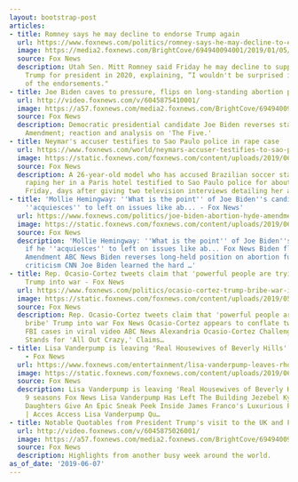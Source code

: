 ```yaml
---
layout: bootstrap-post
articles:
- title: Romney says he may decline to endorse Trump again
  url: https://www.foxnews.com/politics/romney-says-he-may-decline-to-endorse-trump-again
  image: https://media2.foxnews.com/BrightCove/694940094001/2019/01/05/694940094001_5986322944001_5986319606001-vs.jpg
  source: Fox News
  description: Utah Sen. Mitt Romney said Friday he may decline to support Donald
    Trump for president in 2020, explaining, “I wouldn't be surprised if I stay out
    of the endorsements."
- title: Joe Biden caves to pressure, flips on long-standing abortion principle
  url: http://video.foxnews.com/v/6045875410001/
  image: https://a57.foxnews.com/media2.foxnews.com/BrightCove/694940094001/2019/06/07/640/360/694940094001_6045881805001_6045875410001-vs.jpg
  source: Fox News
  description: Democratic presidential candidate Joe Biden reverses stance on Hyde
    Amendment; reaction and analysis on 'The Five.'
- title: Neymar's accuser testifies to Sao Paulo police in rape case
  url: https://www.foxnews.com/world/neymars-accuser-testifies-to-sao-paulo-police-in-rape-case
  image: https://static.foxnews.com/foxnews.com/content/uploads/2019/06/ContentBroker_contentid-63370e2298334d3b8ec431a51471dbf1-1.png
  source: Fox News
  description: A 26-year-old model who has accused Brazilian soccer star Neymar of
    raping her in a Paris hotel testified to Sao Paulo police for about six hours
    Friday, days after giving two television interviews detailing her allegations.
- title: 'Mollie Hemingway: ''What is the point'' of Joe Biden''s candidacy if he
    ''acquiesces'' to left on issues like ab... - Fox News'
  url: https://www.foxnews.com/politics/joe-biden-abortion-hyde-amendment-hemingway
  image: https://static.foxnews.com/foxnews.com/content/uploads/2019/06/Doug-MCMillon-biden.jpg
  source: Fox News
  description: 'Mollie Hemingway: ''What is the point'' of Joe Biden''s candidacy
    if he ''acquiesces'' to left on issues like ab... Fox News Biden flips on Hyde
    Amendment ABC News Biden reverses long-held position on abortion funding amid
    criticism CNN Joe Biden learned the hard …'
- title: Rep. Ocasio-Cortez tweets claim that 'powerful people are trying to bribe'
    Trump into war - Fox News
  url: https://www.foxnews.com/politics/ocasio-cortez-trump-bribe-war-iran-twitter
  image: https://static.foxnews.com/foxnews.com/content/uploads/2019/05/POLS-AOC2.jpg
  source: Fox News
  description: Rep. Ocasio-Cortez tweets claim that 'powerful people are trying to
    bribe' Trump into war Fox News Ocasio-Cortez appears to conflate two types of
    FBI cases in viral video ABC News Alexandria Ocasio-Cortez Challenger Says AOC
    Stands for 'All Out Crazy,' Claims…
- title: Lisa Vanderpump is leaving 'Real Housewives of Beverly Hills' after 9 seasons
    - Fox News
  url: https://www.foxnews.com/entertainment/lisa-vanderpump-leaves-rhobh-after-9-seasons
  image: https://static.foxnews.com/foxnews.com/content/uploads/2019/06/Lisa-Vanderpump-.jpg
  source: Fox News
  description: Lisa Vanderpump is leaving 'Real Housewives of Beverly Hills' after
    9 seasons Fox News Lisa Vanderpump Has Left The Building Jezebel Kyle Richards'
    Daughters Give An Epic Sneak Peek Inside James Franco's Luxurious Former Home
    | Acces Access Lisa Vanderpump Qu…
- title: Notable Quotables from President Trump's visit to the UK and France
  url: http://video.foxnews.com/v/6045875026001/
  image: https://a57.foxnews.com/media2.foxnews.com/BrightCove/694940094001/2019/06/07/640/360/694940094001_6045874637001_6045875026001-vs.jpg
  source: Fox News
  description: Highlights from another busy week around the world.
as_of_date: '2019-06-07'
---
```


